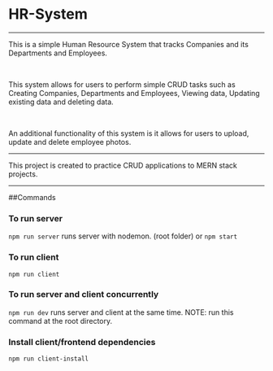 # HR-System

***

This is a simple Human Resource System that tracks Companies and its Departments and Employees.<br/>

<br/>

This system allows for users to perform simple CRUD tasks such as Creating Companies, Departments and Employees, Viewing data, Updating existing data and deleting data.<br/>

<br/>

An additional functionality of this system is it allows for users to upload, update and delete employee photos.

***

This project is created to practice CRUD applications to MERN stack projects.

***

##Commands

### To run server
`npm run server` 
    runs server with nodemon. (root folder)
or 
`npm start`

### To run client
`npm run client`

### To run server and client concurrently
`npm run dev`
    runs server and client at the same time.
    NOTE: run this command at the root directory.

### Install client/frontend dependencies
`npm run client-install`

